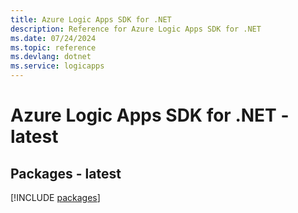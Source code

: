 ```yaml
---
title: Azure Logic Apps SDK for .NET
description: Reference for Azure Logic Apps SDK for .NET
ms.date: 07/24/2024
ms.topic: reference
ms.devlang: dotnet
ms.service: logicapps
---
```

# Azure Logic Apps SDK for .NET - latest
## Packages - latest
[!INCLUDE [packages](logic-apps-index.md)]